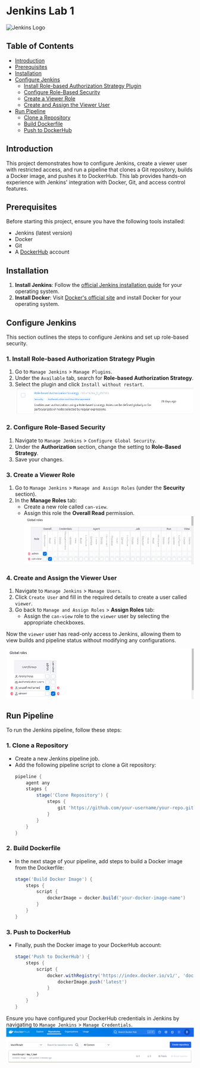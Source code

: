 # Jenkins Lab 1

<img src="https://www.jenkins.io/images/logos/jenkins/jenkins.png" alt="Jenkins Logo" width="300" />

## Table of Contents
- [Introduction](#introduction)
- [Prerequisites](#prerequisites)
- [Installation](#installation)
- [Configure Jenkins](#configure-jenkins)
    - [Install Role-based Authorization Strategy Plugin](#install-role-based-authorization-strategy-plugin)
    - [Configure Role-Based Security](#configure-role-based-security)
    - [Create a Viewer Role](#create-a-viewer-role)
    - [Create and Assign the Viewer User](#create-and-assign-the-viewer-user)
- [Run Pipeline](#run-pipeline)
    - [Clone a Repository](#clone-a-repository)
    - [Build Dockerfile](#build-dockerfile)
    - [Push to DockerHub](#push-to-dockerhub)


## Introduction
This project demonstrates how to configure Jenkins, create a viewer user with restricted access, and run a pipeline that clones a Git repository, builds a Docker image, and pushes it to DockerHub. This lab provides hands-on experience with Jenkins' integration with Docker, Git, and access control features.

## Prerequisites
Before starting this project, ensure you have the following tools installed:
- Jenkins (latest version)
- Docker
- Git
- A [DockerHub](https://hub.docker.com/) account

## Installation

1. **Install Jenkins**: Follow the [official Jenkins installation guide](https://www.jenkins.io/doc/book/installing/) for your operating system.
2. **Install Docker**: Visit [Docker's official site](https://docs.docker.com/get-docker/) and install Docker for your operating system.

## Configure Jenkins

This section outlines the steps to configure Jenkins and set up role-based security.

### 1. Install Role-based Authorization Strategy Plugin

1. Go to `Manage Jenkins` > `Manage Plugins`.
2. Under the `Available` tab, search for **Role-based Authorization Strategy**.
3. Select the plugin and click `Install without restart`.
![Role-based Authorization Strategy Plugin](Screenshots/role-based-authorization-plugin-image.png)

### 2. Configure Role-Based Security

1. Navigate to `Manage Jenkins` > `Configure Global Security`.
2. Under the **Authorization** section, change the setting to **Role-Based Strategy**.
3. Save your changes.

### 3. Create a Viewer Role

1. Go to `Manage Jenkins` > `Manage and Assign Roles` (under the **Security** section).
2. In the **Manage Roles** tab:
    - Create a new role called `can-view`.
    - Assign this role the **Overall Read** permission.
![Role-based Security Configuration](Screenshots/role-based-security-image.png)

### 4. Create and Assign the Viewer User

1. Navigate to `Manage Jenkins` > `Manage Users`.
2. Click `Create User` and fill in the required details to create a user called `viewer`.
3. Go back to `Manage and Assign Roles` > **Assign Roles** tab:
    - Assign the `can-view` role to the `viewer` user by selecting the appropriate checkboxes.

Now the `viewer` user has read-only access to Jenkins, allowing them to view builds and pipeline status without modifying any configurations.

![Assign Role to Viewer User](Screenshots/assign-role-image.png)

## Run Pipeline

To run the Jenkins pipeline, follow these steps:

### 1. Clone a Repository

- Create a new Jenkins pipeline job.
- Add the following pipeline script to clone a Git repository:
    ```groovy
    pipeline {
        agent any
        stages {
            stage('Clone Repository') {
                steps {
                    git 'https://github.com/your-username/your-repo.git'
                }
            }
        }
    }
    ```

### 2. Build Dockerfile

- In the next stage of your pipeline, add steps to build a Docker image from the Dockerfile:
    ```groovy
    stage('Build Docker Image') {
        steps {
            script {
                dockerImage = docker.build('your-docker-image-name')
            }
        }
    }
    ```

### 3. Push to DockerHub

- Finally, push the Docker image to your DockerHub account:
    ```groovy
    stage('Push to DockerHub') {
        steps {
            script {
                docker.withRegistry('https://index.docker.io/v1/', 'dockerhub-credentials') {
                    dockerImage.push('latest')
                }
            }
        }
    }
    ```

Ensure you have configured your DockerHub credentials in Jenkins by navigating to `Manage Jenkins` > `Manage Credentials`.
![DockerHub Image in Repository](Screenshots/dockerhub-repository-image.png)
